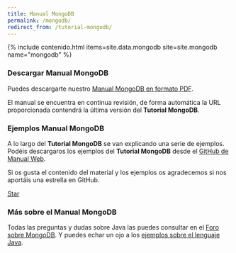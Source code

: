 ```yaml
---
title: Manual MongoDB
permalink: /mongodb/
redirect_from: /tutorial-mongodb/
---
```


{% include contenido.html items=site.data.mongodb site=site.mongodb name="mongodb" %}


### Descargar Manual MongoDB

Puedes descargarte nuestro [Manual MongoDB en formato PDF][TutorialMongoDBPDF].

El manual se encuentra en continua revisión, de forma automática la URL proporcionada contendrá la última versión del **Tutorial MongoDB**.

### Ejemplos Manual MongoDB

A lo largo del **Tutorial MongoDB** se van explicando una serie de ejemplos. Podéis descargaros los ejemplos del **Tutorial MongoDB** desde el [GitHub de Manual Web][GitMongoDB].

Si os gusta el contenido del material y los ejemplos os agradecemos si nos aportáis una estrella en GitHub.

<a class="github-button" href="https://github.com/manualweb/manualweb" data-icon="octicon-star" data-style="mega" aria-label="Star manualweb/manualweb on GitHub">Star</a>

### Más sobre el Manual MongoDB

Todas las preguntas y dudas sobre Java las puedes consultar en el [Foro sobre MongoDB][ForoMongoDB]. Y puedes echar un ojo a los [ejemplos sobre el lenguaje Java][EjemplosMongoDB].

<script id="github-bjs" src="https://buttons.github.io/buttons.js" async="" defer="defer"></script>


[TutorialMongoDB]: {{site.baseurl}}/mongodb/
[TutorialMongoDBPDF]: #
[GitMongoDB]: https://github.com/manualweb/manual-mongodb
[ForoMongoDB]: http://dudasprogramacion.com/bases-de-datos/mongodb
[EjemplosMongoDB]: http://lineadecodigo.com/mongodb/
